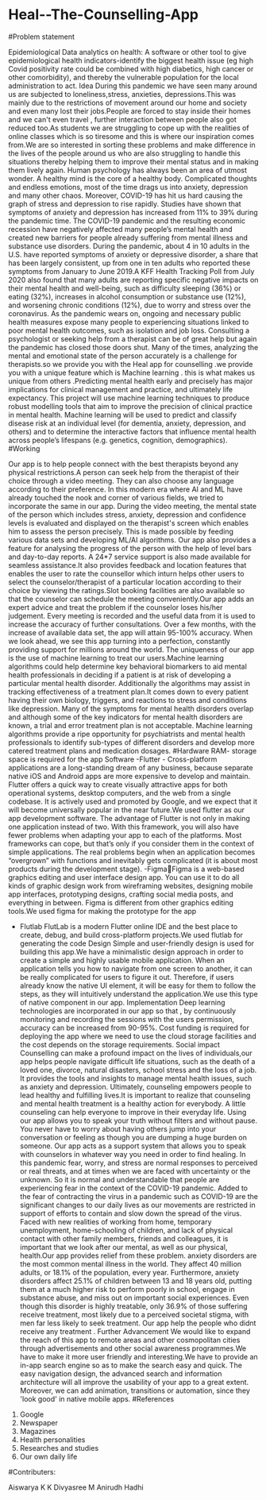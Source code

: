 # Heal--The-Counselling-App

#Problem statement

Epidemiological Data analytics on health: A software or other tool to give epidemiological
health indicators-identify the biggest health issue (eg high Covid positivity rate could be
combined with high diabetics, high cancer or other comorbidity), and thereby the vulnerable
population for the local administration to act.
Idea
During this pandemic we have seen many around us are subjected to loneliness,stress, anxieties,
depressions.This was mainly due to the restrictions of movement around our home and society
and even many lost their jobs.People are forced to stay inside their homes and we can't even
travel , further interaction between people also got reduced too.As students we are struggling to
cope up with the realities of online classes which is so tiresome and this is where our inspiration
comes from.We are so interested in sorting these problems and make difference in the lives of the
people around us who are also struggling to handle this situations thereby helping them to
improve their mental status and in making them lively again.
Human psychology has always been an area of utmost wonder. A healthy mind is the core of a
healthy body. Complicated thoughts and endless emotions, most of the time drags us into
anxiety, depression and many other chaos. Moreover, COVID-19 has hit us hard causing the
graph of stress and depression to rise rapidly. Studies have shown that symptoms of anxiety and
depression has increased from 11% to 39% during the pandemic time.
The COVID-19 pandemic and the resulting economic recession have negatively affected many
people’s mental health and created new barriers for people already suffering from mental illness
and substance use disorders. During the pandemic, about 4 in 10 adults in the U.S. have reported
symptoms of anxiety or depressive disorder, a share that has been largely consistent, up from one
in ten adults who reported these symptoms from January to June 2019.A KFF Health Tracking
Poll from July 2020 also found that many adults are reporting specific negative impacts on their
mental health and well-being, such as difficulty sleeping (36%) or eating (32%), increases in
alcohol consumption or substance use (12%), and worsening chronic conditions (12%), due to
worry and stress over the coronavirus. As the pandemic wears on, ongoing and necessary public
health measures expose many people to experiencing situations linked to poor mental health
outcomes, such as isolation and job loss.
Consulting a psychologist or seeking help from a therapist can be of great help but again the
pandemic has closed those doors shut. Many of the times, analyzing the mental and emotional
state of the person accurately is a challenge for therapists.so we provide you with the Heal app
for counselling .we provide you with a unique feature which is Machine learning . this is what
makes us unique from others .Predicting mental health early and precisely has major implications
for clinical management and practice, and ultimately life expectancy. This project will use
machine learning techniques to produce robust modelling tools that aim to improve the precision
of clinical practice in mental health. Machine learning will be used to predict and classify disease
risk at an individual level (for dementia, anxiety, depression, and others) and to determine the
interactive factors that influence mental health across people’s lifespans (e.g. genetics, cognition,
demographics).
#Working

Our app is to help people connect with the best therapists beyond any physical restrictions.A
person can seek help from the therapist of their choice through a video meeting. They can also
choose any language according to their preference. In this modern era where AI and ML have
already touched the nook and corner of various fields, we tried to incorporate the same in our
app. During the video meeting, the mental state of the person which includes stress, anxiety,
depression and confidence levels is evaluated and displayed on the therapist's screen which
enables him to assess the person precisely. This is made possible by feeding various data sets and
developing ML/AI algorithms. Our app also provides a feature for analysing the progress of the
person with the help of level bars and day-to-day reports. A 24*7 service support is also made
available for seamless assistance.It also provides feedback and location features that enables the
user to rate the counsellor which inturn helps other users to select the counselor/therapist of a
particular location according to their choice by viewing the ratings.Slot booking facilities are
also available so that the counselor can schedule the meeting conveniently.Our app adds an
expert advice and treat the problem if the counselor loses his/her judgement.
Every meeting is recorded and the useful data from it is used to increase the accuracy of further
consultations. Over a few months, with the increase of available data set, the app will attain
95-100% accuracy. When we look ahead, we see this app turning into a perfection, constantly
providing support for millions around the world.
The uniqueness of our app is the use of machine learning to treat our users.Machine learning
algorithms could help determine key behavioral biomarkers to aid mental health professionals in
deciding if a patient is at risk of developing a particular mental health disorder. Additionally the
algorithms may assist in tracking effectiveness of a treatment plan.It comes down to every
patient having their own biology, triggers, and reactions to stress and conditions like
depression. Many of the symptoms for mental health disorders overlap and although some of the
key indicators for mental health disorders are known, a trial and error treatment plan is not
acceptable. Machine learning algorithms provide a ripe opportunity for psychiatrists and mental
health professionals to identify sub-types of different disorders and develop more catered
treatment plans and medication dosages.
#Hardware
RAM- storage space is required for the app
Software
-Flutter -
Cross-platform applications are a long-standing dream of any business, because separate native
iOS and Android apps are more expensive to develop and maintain. Flutter offers a quick way to
create visually attractive apps for both operational systems, desktop computers, and the web
from a single codebase. It is actively used and promoted by Google, and we expect that it will
become universally popular in the near future.We used flutter as our app development software.
The advantage of Flutter is not only in making one application instead of two. With this
framework, you will also have fewer problems when adapting your app to each of the platforms.
Most frameworks can cope, but that’s only if you consider them in the context of simple
applications. The real problems begin when an application becomes “overgrown” with functions
and inevitably gets complicated (it is about most products during the development stage).
-FigmaFigma is a web-based graphics editing and user interface design app. You can use it to do all
kinds of graphic design work from wireframing websites, designing mobile app interfaces,
prototyping designs, crafting social media posts, and everything in between. Figma is different
from other graphics editing tools.We used figma for making the prototype for the app
- Flutlab
FlutLab is a modern Flutter online IDE and the best place to create, debug, and build
cross-platform projects.We used flutlab for generating the code
Design
Simple and user-friendly design is used for building this app.We have a minimalistic design
approach in order to create a simple and highly usable mobile application.
When an application tells you how to navigate from one screen to another, it can be really
complicated for users to figure it out. Therefore, if users already know the native UI element, it
will be easy for them to follow the steps, as they will intuitively understand the application.We
use this type of native component in our app.
Implementation
Deep learning technologies are incorporated in our app so that , by continuously monitoring and
recording the sessions with the users permission, accuracy can be increased from 90-95%.
Cost
funding is required for deploying the app where we need to use the cloud storage facilities and
the cost depends on the storage requirements.
Social impact
Counselling can make a profound impact on the lives of individuals,our app helps people
navigate difficult life situations, such as the death of a loved one, divorce, natural disasters,
school stress and the loss of a job. It provides the tools and insights to manage mental health
issues, such as anxiety and depression. Ultimately, counseling empowers people to lead healthy
and fulfilling lives.It is important to realize that counseling and mental health treatment is a
healthy action for everybody. A little counseling can help everyone to improve in their everyday
life. Using our app allows you to speak your truth without filters and without pause. You never
have to worry about having others jump into your conversation or feeling as though you are
dumping a huge burden on someone. Our app acts as a support system that allows you to speak
with counselors in whatever way you need in order to find healing.
In this pandemic fear, worry, and stress are normal responses to perceived or real threats, and at
times when we are faced with uncertainty or the unknown. So it is normal and understandable
that people are experiencing fear in the context of the COVID-19 pandemic.
Added to the fear of contracting the virus in a pandemic such as COVID-19 are the significant
changes to our daily lives as our movements are restricted in support of efforts to contain and
slow down the spread of the virus. Faced with new realities of working from home, temporary
unemployment, home-schooling of children, and lack of physical contact with other family
members, friends and colleagues, it is important that we look after our mental, as well as our
physical, health.Our app provides relief from these problem. anxiety disorders are the most
common mental illness in the world. They affect 40 million adults, or 18.1% of the
population, every year. Furthermore, anxiety disorders affect 25.1% of children between 13
and 18 years old, putting them at a much higher risk to perform poorly in school, engage in
substance abuse, and miss out on important social experiences. Even though this disorder is
highly treatable, only 36.9% of those suffering receive treatment, most likely due to a
perceived societal stigma, with men far less likely to seek treatment. Our app help the
people who didnt receive any treatment .
Further Advancement
We would like to expand the reach of this app to remote areas and other cosmopolitan cities
through advertisements and other social awareness programmes.We have to make it more user
friendly and interesting.We have to provide an in-app search engine so as to make the search
easy and quick. The easy navigation design, the advanced search and information architecture
will all improve the usability of your app to a great extent.
Moreover, we can add animation, transitions or automation, since they 'look good' in native
mobile apps.
#References

1. Google
2. Newspaper
3. Magazines
4. Health personalities
5. Researches and studies
6. Our own daily life

#Contributers:

Aiswarya K K
Divyasree M
Anirudh
Hadhi 

